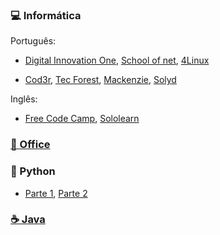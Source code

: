 
### 💻 Informática

Português: 

  - [Digital Innovation One](https://digitalinnovation.one),
    [School of net](https://www.schoolofnet.com/cursos/gratuitos),
    [4Linux](https://4linux.com.br/cursos-gratis)
    
  - [Cod3r](https://www.cod3r.com.br/collections?category=cursos-gratuitos),
    [Tec Forest](https://www.tecforest.com.br/category/cursos),
    [Mackenzie](https://eadcursoslivres.mackenzie.br/index.php),
    [Solyd](https://solyd.com.br/treinamentos)

Inglês: 

 - [Free Code Camp](https://www.freecodecamp.org/learn),
   [Sololearn](https://www.sololearn.com)

### [🏢 Office](https://www.hashtagtreinamentos.com)

### 🐍 Python 
   - [Parte 1](https://www.coursera.org/learn/ciencia-computacao-python-conceitos), 
   [Parte 2](https://www.coursera.org/learn/ciencia-computacao-python-conceitos-2)

### [☕ Java](https://loiane.training)
